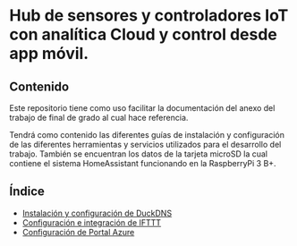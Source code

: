 # Hub de sensores y controladores IoT con analítica Cloud y control desde app móvil.
## Contenido
Este repositorio tiene como uso facilitar la documentación del anexo del trabajo de final de grado al cual hace referencia.

Tendrá como contenido las diferentes guías de instalación y configuración de las diferentes herramientas y servicios utilizados para el desarrollo del trabajo.
También se encuentran los datos de la tarjeta microSD la cual contiene el sistema HomeAssistant funcionando en la RaspberryPi 3 B+.

## Índice

- [Instalación y configuración de DuckDNS](DuckDNS.md)
- [Configuración e integración de IFTTT](IFTTT.md)
- [Configuración de Portal Azure](PortalAzure.md)

